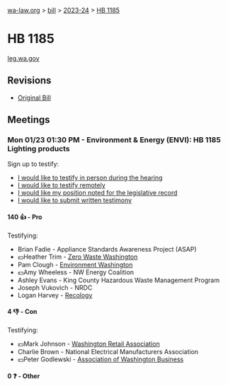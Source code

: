 [wa-law.org](/) > [bill](/bill/) > [2023-24](/bill/2023-24/) > [HB 1185](/bill/2023-24/hb/1185/)

# HB 1185
[leg.wa.gov](https://app.leg.wa.gov/billsummary?BillNumber=1185&Year=2023&Initiative=false)

## Revisions
* [Original Bill](1/)

## Meetings
### Mon 01/23 01:30 PM - Environment & Energy (ENVI): HB 1185 Lighting products
Sign up to testify:
* [I would like to testify in person during the hearing](https://app.leg.wa.gov/csi/Testifier/Add?chamber=House&mId=30479&aId=149519&caId=20651&tId=1)
* [I would like to testify remotely](https://app.leg.wa.gov/csi/Testifier/Add?chamber=House&mId=30479&aId=149519&caId=20651&tId=2)
* [I would like my position noted for the legislative record](https://app.leg.wa.gov/csi/Testifier/Add?chamber=House&mId=30479&aId=149519&caId=20651&tId=3)
* [I would like to submit written testimony](https://app.leg.wa.gov/csi/Testifier/Add?chamber=House&mId=30479&aId=149519&caId=20651&tId=4)

#### 140 👍 - Pro
Testifying:
* Brian Fadie - Appliance Standards Awareness Project (ASAP)
* 💵Heather Trim - [Zero Waste Washington](/org/zero_waste_washington/)
* Pam Clough - [Environment Washington](/org/environment_washington/)
* 💵Amy Wheeless - NW Energy Coalition
* Ashley Evans - King County Hazardous Waste Management Program
* Joseph Vukovich - NRDC
* Logan Harvey - [Recology](/org/recology/)

#### 4 👎 - Con
Testifying:
* 💵Mark Johnson - [Washington Retail Association](/org/washington_retail_association/)
* Charlie Brown - National Electrical Manufacturers Association
* 💵Peter Godlewski - [Association of Washington Business](/org/association_of_washington_business/)

#### 0 ❓ - Other
